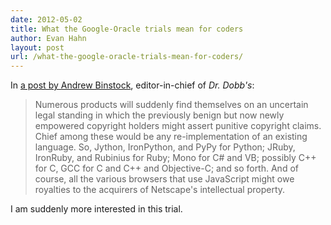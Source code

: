 ```yaml
---
date: 2012-05-02
title: What the Google-Oracle trials mean for coders
author: Evan Hahn
layout: post
url: /what-the-google-oracle-trials-mean-for-coders/
---
```


In [a post by Andrew Binstock](https://web.archive.org/web/20120509202130/http://www.drdobbs.com/jvm/232901227), editor-in-chief of _Dr. Dobb's_:

> Numerous products will suddenly find themselves on an uncertain legal standing in which the previously benign but now newly empowered copyright holders might assert punitive copyright claims. Chief among these would be any re-implementation of an existing language. So, Jython, IronPython, and PyPy for Python; JRuby, IronRuby, and Rubinius for Ruby; Mono for C# and VB; possibly C++ for C, GCC for C and C++ and Objective-C; and so forth. And of course, all the various browsers that use JavaScript might owe royalties to the acquirers of Netscape's intellectual property.

I am suddenly more interested in this trial.
